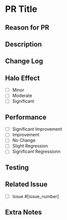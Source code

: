 # PR Title

## Reason for PR

<!--
Why is this a pull request?
-->

## Description

<!--
How was the problem solved?
How was the new feature implemented?
-->

## Change Log

<!--
Added ...
Removed ...
Fixed ...
Moved ...
-->

## Halo Effect

<!--
How significant is the effect of the fix/feature?
-->

- [ ] Minor
- [ ] Moderate
- [ ] Significant

## Performance

<!--
What is the performance impact of the fix/feature?
-->

- [ ] Significant Improvement
- [ ] Improvement
- [ ] No Change
- [ ] Slight Regression
- [ ] Significant Regressionn

## Testing

<!--
Describe the tests added, removed, or updated. Indicate test success:
-->

## Related Issue

<!--
Link to the related issue (if applicable)
-->

- [ ] Issue #[issue_number]

## Extra Notes

<!--
Is there anything else that a reviewer needs to know?
-->
